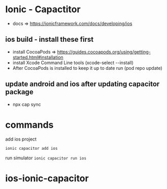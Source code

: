 # Ionic - Capactitor
- docs => https://ionicframework.com/docs/developing/ios
## ios build - install these first
- install CocoaPods => https://guides.cocoapods.org/using/getting-started.html#installation
- install Xcode Command Line tools (xcode-select --install)
- After CocoaPods is installed to keep it up to date run (pod repo update)

## update android and ios after updating capacitor package
- npx cap sync

# commands

add ios project

```ionic capacitor add ios```

run simulator
```ionic capacitor run ios```
# ios-ionic-capacitor
